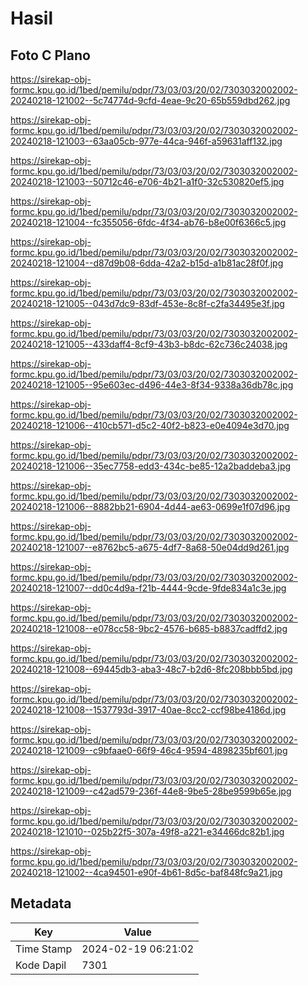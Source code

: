# Hasil

## Foto C Plano

https://sirekap-obj-formc.kpu.go.id/1bed/pemilu/pdpr/73/03/03/20/02/7303032002002-20240218-121002--5c74774d-9cfd-4eae-9c20-65b559dbd262.jpg

https://sirekap-obj-formc.kpu.go.id/1bed/pemilu/pdpr/73/03/03/20/02/7303032002002-20240218-121003--63aa05cb-977e-44ca-946f-a59631aff132.jpg

https://sirekap-obj-formc.kpu.go.id/1bed/pemilu/pdpr/73/03/03/20/02/7303032002002-20240218-121003--50712c46-e706-4b21-a1f0-32c530820ef5.jpg

https://sirekap-obj-formc.kpu.go.id/1bed/pemilu/pdpr/73/03/03/20/02/7303032002002-20240218-121004--fc355056-6fdc-4f34-ab76-b8e00f6366c5.jpg

https://sirekap-obj-formc.kpu.go.id/1bed/pemilu/pdpr/73/03/03/20/02/7303032002002-20240218-121004--d87d9b08-6dda-42a2-b15d-a1b81ac28f0f.jpg

https://sirekap-obj-formc.kpu.go.id/1bed/pemilu/pdpr/73/03/03/20/02/7303032002002-20240218-121005--043d7dc9-83df-453e-8c8f-c2fa34495e3f.jpg

https://sirekap-obj-formc.kpu.go.id/1bed/pemilu/pdpr/73/03/03/20/02/7303032002002-20240218-121005--433daff4-8cf9-43b3-b8dc-62c736c24038.jpg

https://sirekap-obj-formc.kpu.go.id/1bed/pemilu/pdpr/73/03/03/20/02/7303032002002-20240218-121005--95e603ec-d496-44e3-8f34-9338a36db78c.jpg

https://sirekap-obj-formc.kpu.go.id/1bed/pemilu/pdpr/73/03/03/20/02/7303032002002-20240218-121006--410cb571-d5c2-40f2-b823-e0e4094e3d70.jpg

https://sirekap-obj-formc.kpu.go.id/1bed/pemilu/pdpr/73/03/03/20/02/7303032002002-20240218-121006--35ec7758-edd3-434c-be85-12a2baddeba3.jpg

https://sirekap-obj-formc.kpu.go.id/1bed/pemilu/pdpr/73/03/03/20/02/7303032002002-20240218-121006--8882bb21-6904-4d44-ae63-0699e1f07d96.jpg

https://sirekap-obj-formc.kpu.go.id/1bed/pemilu/pdpr/73/03/03/20/02/7303032002002-20240218-121007--e8762bc5-a675-4df7-8a68-50e04dd9d261.jpg

https://sirekap-obj-formc.kpu.go.id/1bed/pemilu/pdpr/73/03/03/20/02/7303032002002-20240218-121007--dd0c4d9a-f21b-4444-9cde-9fde834a1c3e.jpg

https://sirekap-obj-formc.kpu.go.id/1bed/pemilu/pdpr/73/03/03/20/02/7303032002002-20240218-121008--e078cc58-9bc2-4576-b685-b8837cadffd2.jpg

https://sirekap-obj-formc.kpu.go.id/1bed/pemilu/pdpr/73/03/03/20/02/7303032002002-20240218-121008--69445db3-aba3-48c7-b2d6-8fc208bbb5bd.jpg

https://sirekap-obj-formc.kpu.go.id/1bed/pemilu/pdpr/73/03/03/20/02/7303032002002-20240218-121008--1537793d-3917-40ae-8cc2-ccf98be4186d.jpg

https://sirekap-obj-formc.kpu.go.id/1bed/pemilu/pdpr/73/03/03/20/02/7303032002002-20240218-121009--c9bfaae0-66f9-46c4-9594-4898235bf601.jpg

https://sirekap-obj-formc.kpu.go.id/1bed/pemilu/pdpr/73/03/03/20/02/7303032002002-20240218-121009--c42ad579-236f-44e8-9be5-28be9599b65e.jpg

https://sirekap-obj-formc.kpu.go.id/1bed/pemilu/pdpr/73/03/03/20/02/7303032002002-20240218-121010--025b22f5-307a-49f8-a221-e34466dc82b1.jpg

https://sirekap-obj-formc.kpu.go.id/1bed/pemilu/pdpr/73/03/03/20/02/7303032002002-20240218-121002--4ca94501-e90f-4b61-8d5c-baf848fc9a21.jpg


## Metadata

| Key        | Value               |
| ---------- | ------------------- |
| Time Stamp | 2024-02-19 06:21:02 |
| Kode Dapil | 7301                |




